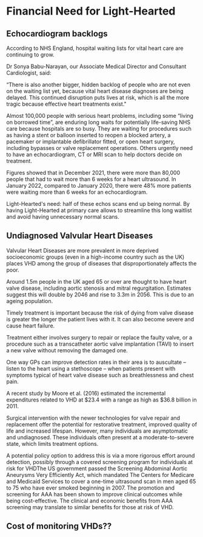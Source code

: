 # Financial Need for Light-Hearted

## Echocardiogram backlogs
According to NHS England, hospital waiting lists for vital heart care are continuing to grow.

Dr Sonya Babu-Narayan, our Associate Medical Director and Consultant Cardiologist, said: 

“There is also another bigger, hidden backlog of people who are not even on the waiting list yet, because vital heart disease diagnoses are being delayed. This continued disruption puts lives at risk, which is all the more tragic because effective heart treatments exist."

Almost 100,000 people with serious heart problems, including some “living on borrowed time”, are enduring long waits for potentially life-saving NHS care because hospitals are so busy. They are waiting for procedures such as having a stent or balloon inserted to reopen a blocked artery, a pacemaker or implantable defibrillator fitted, or open heart surgery, including bypasses or valve replacement operations. Others urgently need to have an echocardiogram, CT or MRI scan to help doctors decide on treatment.

Figures showed that in December 2021, there were more than 80,000 people that had to wait more than 6 weeks for a heart ultrasound. In January 2022, compared to January 2020, there were 48% more patients were waiting more than 6 weeks for an echocardiogram. 


Light-Hearted's need: half of these echos scans end up being normal. By having Light-Hearted at primary care allows to streamline this long waitlist and avoid having unnecessary normal scans.

## Undiagnosed Valvular Heart Diseases

Valvular Heart Diseases are more prevalent in more deprived socioeconomic groups (even in a high-income country such as the UK) places VHD among the group of diseases that disproportionately affects the poor. 

Around 1.5m people in the UK aged 65 or over are thought to have heart valve disease, including aortic stenosis and mitral regurgitation. Estimates suggest this will double by 2046 and rise to 3.3m in 2056. This is due to an ageing population.

Timely treatment is important because the risk of dying from valve disease is greater the longer the patient lives with it. It can also become severe and cause heart failure.

Treatment either involves surgery to repair or replace the faulty valve, or a procedure such as a transcatheter aortic valve implantation (TAVI) to insert a new valve without removing the damaged one.

One way GPs can improve detection rates in their area is to auscultate – listen to the heart using a stethoscope – when patients present with symptoms typical of heart valve disease such as breathlessness and chest pain.


A recent study by Moore et al. (2016) estimated the incremental expenditures related to VHD at $23.4 with a range as high as $36.8 billion in 2011.

Surgical intervention with the newer technologies for valve repair and replacement offer the potential for restorative treatment, improved quality of life and increased lifespan. However, many individuals are asymptomatic and undiagnosed. These individuals often present at a moderate-to-severe state, which limits treatment options. 

A potential policy option to address this is via a more rigorous effort around detection, possibly through a covered screening program for individuals at risk for VHDThe US government passed the Screening Abdominal Aortic Aneurysms Very Efficiently Act, which mandated The Centers for Medicare and Medicaid Services to cover a one-time ultrasound scan in men aged 65 to 75 who have ever smoked beginning in 2007. The promotion and screening for AAA has been shown to improve clinical outcomes while being cost-effective. The clinical and economic benefits from AAA screening may translate to similar benefits for those at risk of VHD.

## Cost of monitoring VHDs??
